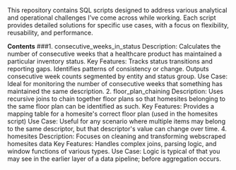 
This repository contains SQL scripts designed to address various analytical and operational challenges I've come across while working. Each script provides detailed solutions for specific use cases, with a focus on flexibility, reusability, and performance.

**Contents**
###1. consecutive_weeks_in_status
   Description: Calculates the number of consecutive weeks that a healthcare product has maintained a particular inventory status.
   Key Features: Tracks status transitions and reporting gaps. Identifies patterns of consistency or change. Outputs consecutive week counts segmented by entity and status group.
   Use Case: Ideal for monitoring the number of consecutive weeks that something has maintained the same description.
2. floor_plan_chaining
   Description: Uses recursive joins to chain together floor plans so that homesites belonging to the same floor plan can be identified as such.
   Key Features: Provides a mapping table for a homesite's correct floor plan (used in the homesites script)
   Use Case: Useful for any scenario where multiple items may belong to the same descriptor, but that descriptor's value can change over time.
4. homesites
   Description: Focuses on cleaning and transforming webscraped homesites data
   Key Features: Handles complex joins, parsing logic, and window functions of various types.
   Use Case: Logic is typical of that you may see in the earlier layer of a data pipeline; before aggregation occurs.
